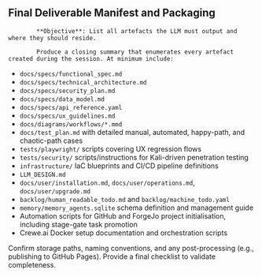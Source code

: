 ## Final Deliverable Manifest and Packaging

            **Objective**: List all artefacts the LLM must output and where they should reside.

            Produce a closing summary that enumerates every artefact created during the session. At minimum include:

- `docs/specs/functional_spec.md`
- `docs/specs/technical_architecture.md`
- `docs/specs/security_plan.md`
- `docs/specs/data_model.md`
- `docs/specs/api_reference.yaml`
- `docs/specs/ux_guidelines.md`
- `docs/diagrams/workflows/*.mmd`
- `docs/test_plan.md` with detailed manual, automated, happy-path, and chaotic-path cases
- `tests/playwright/` scripts covering UX regression flows
- `tests/security/` scripts/instructions for Kali-driven penetration testing
- `infrastructure/` IaC blueprints and CI/CD pipeline definitions
- `LLM_DESIGN.md`
- `docs/user/installation.md`, `docs/user/operations.md`, `docs/user/upgrade.md`
- `backlog/human_readable_todo.md` and `backlog/machine_todo.yaml`
- `memory/memory_agents.sqlite` schema definition and management guide
- Automation scripts for GitHub and ForgeJo project initialisation, including stage-gate task promotion
- Crewe.ai Docker setup documentation and orchestration scripts

Confirm storage paths, naming conventions, and any post-processing (e.g., publishing to GitHub Pages). Provide a final checklist to validate completeness.